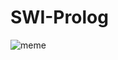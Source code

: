 # SWI-Prolog
 
![meme](https://github.com/Sc00taloo/SWI-Prolog/assets/96819325/f9d5c4d8-3d8f-4771-84f3-01baa8db344e)
